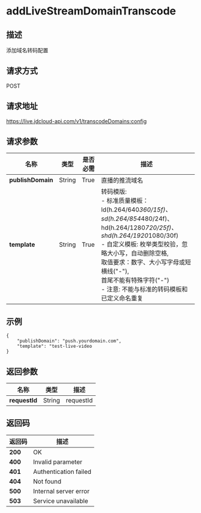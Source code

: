 # addLiveStreamDomainTranscode


## 描述
添加域名转码配置

## 请求方式
POST

## 请求地址
https://live.jdcloud-api.com/v1/transcodeDomains:config


## 请求参数
|名称|类型|是否必需|描述|
|---|---|---|---|
|**publishDomain**|String|True|直播的推流域名|
|**template**|String|True|转码模版:<br>  - 标准质量模板：ld(h.264/640*360/15f)、sd(h.264/854*480/24f)、hd(h.264/1280*720/25f)、shd(h.264/1920*1080/30f)<br>  - 自定义模板: 枚举类型校验，忽略大小写，自动删除空格,<br>              取值要求：数字、大小写字母或短横线("-"),<br>              首尾不能有特殊字符("-")<br>  - 注意: 不能与标准的转码模板和已定义命名重复<br>|


## 示例
    {
        "publishDomain": "push.yourdomain.com",
        "template": "test-live-video
    }

## 返回参数
|名称|类型|描述|
|---|---|---|
|**requestId**|String|requestId|


## 返回码
|返回码|描述|
|---|---|
|**200**|OK|
|**400**|Invalid parameter|
|**401**|Authentication failed|
|**404**|Not found|
|**500**|Internal server error|
|**503**|Service unavailable|
